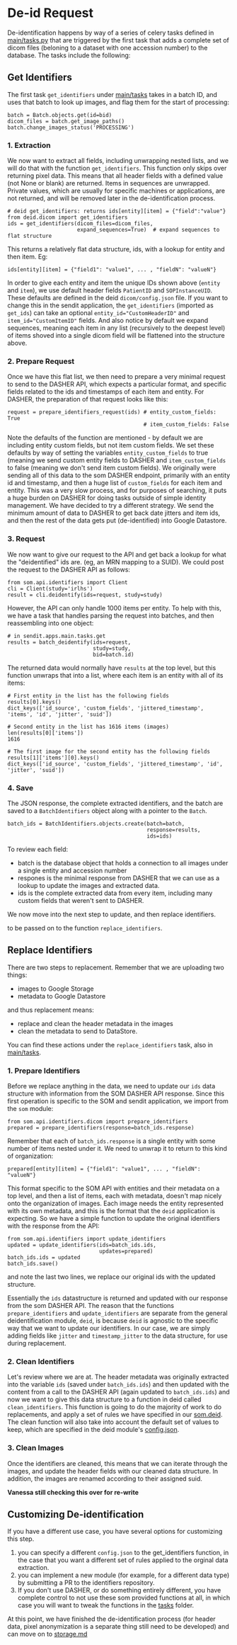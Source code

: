 # De-id Request
De-identification happens by way of a series of celery tasks defined in [main/tasks.py](../sendit/apps/main/tasks.py) that are triggered by the first task that adds a complete set of dicom files (beloning to a dataset with one accession number) to the database. The tasks include the following:

## Get Identifiers
The first task `get_identifiers` under [main/tasks](sendit/apps/main/get.py) takes in a batch ID, and uses that batch to look up images, and flag them for the start of processing:

```
batch = Batch.objects.get(id=bid)
dicom_files = batch.get_image_paths()
batch.change_images_status('PROCESSING')
```

### 1. Extraction
We now want to extract all fields, including unwrapping nested lists, and we will do that with the function  `get_identifiers`. This function only skips over returning pixel data. This means that all header fields with a defined value (not None or blank) are returned. Items in sequences are unwrapped. Private values, which are usually for specific machines or applications, are not returned, and will be removed later in the de-identification process.


```
# deid get_identifiers: returns ids[entity][item] = {"field":"value"}
from deid.dicom import get_identifiers
ids = get_identifiers(dicom_files=dicom_files,
                      expand_sequences=True)  # expand sequences to flat structure
```

This returns a relatively flat data structure, ids, with a lookup for entity and then item. Eg:

```
ids[entity][item] = {"field1": "value1", ... , "fieldN": "valueN"}

```

In order to give each entity and item the unique IDs shown above (`entity` and `item`), we use default header fields `PatientID` and `SOPInstanceUID`. These defaults are defined in the deid `dicom/config.json` file. If you want to change this in the sendit application, the `get_identifiers` (imported as `get_ids`) can take an optional `entity_id="CustomHeaderID"` and `item_id="CustomItemID"` fields. And also notice by default we expand sequences, meaning each item in any list (recursively to the deepest level) of items shoved into a single dicom field will be flattened into the structure above. 

### 2. Prepare Request
Once we have this flat list, we then need to prepare a very minimal request to send to the DASHER API, which expects a particular format, and specific fields related to the ids and timestamps of each item and entity. For DASHER, the preparation of that request looks like this:

```
request = prepare_identifiers_request(ids) # entity_custom_fields: True
                                           # item_custom_fields: False 
```

Note the defaults of the function are mentioned - by default we are including entity custom fields, but not item custom fields. We set these defaults by way of setting the variables `entity_custom_fields` to true (meaning we send custom entity fields to DASHER and `item_custom_fields` to false (meaning we don't send item custom fields). We originally were sending all of this data to the som DASHER endpoint, primarily with an entity id and timestamp, and then a huge list of `custom_fields` for each item and entity. This was a very slow process, and for purposes of searching, it puts a huge burden on DASHER for doing tasks outside of simple identity management. We have decided to try a different strategy. We send the minimum amount of data to DASHER to get back date jitters and item ids, and then the rest of the data gets put (de-identified) into Google Datastore.


### 3. Request
We now want to give our request to the API and get back a lookup for what the "deidentified" ids are. (eg, an MRN mapping to a SUID). We could post the request to the DASHER API as follows:

```
from som.api.identifiers import Client
cli = Client(study='irlhs')
result = cli.deidentify(ids=request, study=study)
```

However, the API can only handle 1000 items per entity. To help with this, we have a task that handles parsing the request into batches, and then reassembling into one object:

```   
# in sendit.apps.main.tasks.get
results = batch_deidentify(ids=request,
                           study=study,
                           bid=batch.id)
```

The returned data would normally have `results` at the top level, but this function unwraps that into a list, where each item is an entity with all of its items:

```
# First entity in the list has the following fields
results[0].keys()
dict_keys(['id_source', 'custom_fields', 'jittered_timestamp', 'items', 'id', 'jitter', 'suid'])

# Second entity in the list has 1616 items (images)
len(results[0]['items'])
1616

# The first image for the second entity has the following fields
results[1]['items'][0].keys()    
dict_keys(['id_source', 'custom_fields', 'jittered_timestamp', 'id', 'jitter', 'suid'])
```

### 4. Save
The JSON response, the complete extracted identifiers, and the batch are saved to a `BatchIdentifiers` object along with a pointer to the `Batch`.

```
batch_ids = BatchIdentifiers.objects.create(batch=batch,
                                            response=results,
                                            ids=ids)

```

To review each field:
 
 - batch is the database object that holds a connection to all images under a single entity and accession number
 - respones is the minimal response from DASHER that we can use as a lookup to update the images and extracted data.
 - ids is the complete extracted data from every item, including many custom fields that weren't sent to DASHER.


We now move into the next step to update, and then replace identifiers.

to be passed on to the function `replace_identifiers`.



## Replace Identifiers
There are two steps to replacement. Remember that we are uploading two things:
 - images to Google Storage
 - metadata to Google Datastore

and thus replacement means:
 - replace and clean the header metadata in the images
 - clean the metadata to send to DataStore.

You can find these actions under the `replace_identifiers` task, also in [main/tasks](sendit/apps/main/update.py).


### 1. Prepare Identifiers
Before we replace anything in the data, we need to update our `ids` data structure with information from the SOM DASHER API response. Since this first operation is specific to the SOM and sendit application, we import from the `som` module:

```
from som.api.identifiers.dicom import prepare_identifiers
prepared = prepare_identifiers(response=batch_ids.response)
```

Remember that each of `batch_ids.response` is a single entity with some number of items nested under it. We need to unwrap it to return to this kind of organization:

```
prepared[entity][item] = {"field1": "value1", ... , "fieldN": "valueN"}
```

This format specific to the SOM API with entities and their metadata on a top level, and then a list of items, each with metadata, doesn't map nicely onto the organization of images. Each image needs the entity represented with its own metadata, and this is the format that the `deid` application is expecting. So we have a simple function to update the original identifiers with the response from the API:

```
from som.api.identifiers import update_identifiers
updated = update_identifiers(ids=batch_ids.ids,
                             updates=prepared)
batch_ids.ids = updated
batch_ids.save()
```

and note the last two lines, we replace our original ids with the updated structure.

Essentially the `ids` datastructure is returned and updated with our response from the som DASHER API. The reason that the functions `prepare_identifiers` and `update_identifiers` are separate from the general deidentification module, `deid`, is because `deid` is agnostic to the specific way that we want to update our identifiers. In our case, we are simply adding fields like `jitter` and `timestamp_jitter` to the data structure, for use during replacement.


### 2. Clean Identifiers
Let's review where we are at. The header metadata was originally extracted into the variable `ids` (saved under `batch_ids.ids`) and then updated with the content from a call to the DASHER API (again updated to `batch_ids.ids`) and now we want to give this data structure to a function in deid called `clean_identifiers`. This function is going to do the majority of work to do replacements, and apply a set of rules we have specified in our [som.deid](). The clean function will also take into account the default set of values to keep, which are specified in the deid module's [config.json]().


### 3. Clean Images
Once the identifiers are cleaned, this means that we can iterate through the images, and update the header fields with our cleaned data structure. In addition, the images are renamed according to their assigned suid.

**Vanessa still checking this over for re-write**



## Customizing De-identification
If you have a different use case, you have several options for customizing this step.

1. you can specify a different `config.json` to the get_identifiers function, in the case that you want a different set of rules applied to the orginal data extraction.
2. you can implement a new module (for example, for a different data type) by submitting a PR to the identifiers repository.
3. If you don't use DASHER, or do something entirely different, you have complete control to not use these som provided functions at all, in which case you will want to tweak the functions in the [tasks](../sendit/apps/main/tasks) folder.


At this point, we have finished the de-identification process (for header data, pixel anonymization is a separate thing still need to be developed) and can move on to [storage.md](storage.md)
